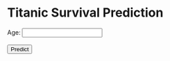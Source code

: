 <html>
<head>
    <title>Titanic Survival Prediction</title>
</head>
<body>
    <h1>Titanic Survival Prediction</h1>
    <form id="predictionForm">
        <label for="age">Age:</label>
        <input type="text" id="age" name="age"><br><br>
        <!-- Other input fields go here -->
        <button type="submit">Predict</button>
    </form>
    <div id="predictionResult"></div>
    <script>
        document.getElementById('predictionForm').addEventListener('submit', function(event) {
            event.preventDefault();
            const formData = new FormData(this);
            fetch('/predict', {
                method: 'POST',
                body: JSON.stringify(Object.fromEntries(formData)),
                headers: {
                    'Content-Type': 'application/json'
                }
            })
            .then(response => response.json())
            .then(data => {
                document.getElementById('predictionResult').innerText = `Survived: ${data.survived}`;
            })
            .catch(error => console.error('Error:', error));
        });
    </script>
</body>
</html>

